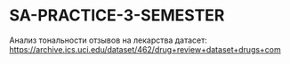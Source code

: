 # SA-PRACTICE-3-SEMESTER
Анализ тональности отзывов на лекарства
датасет: https://archive.ics.uci.edu/dataset/462/drug+review+dataset+drugs+com
